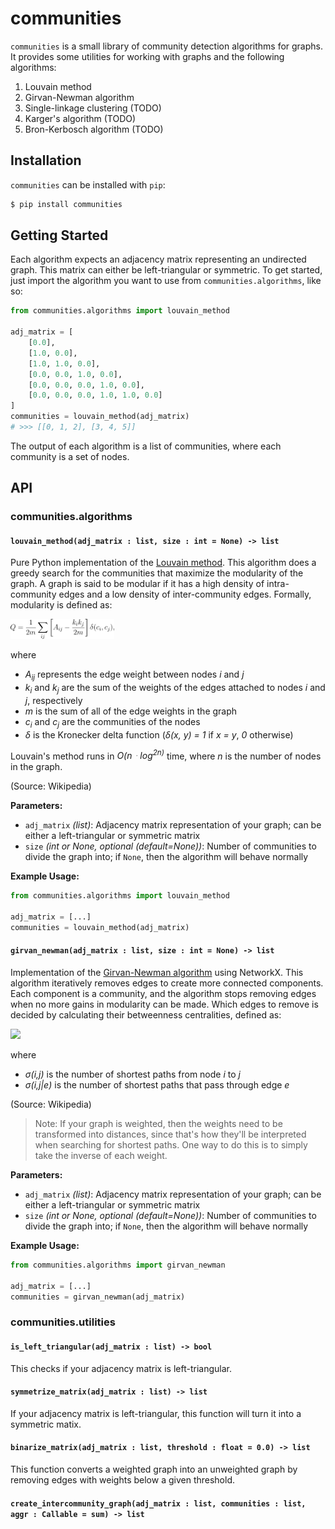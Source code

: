# communities

`communities` is a small library of community detection algorithms for graphs. It provides some utilities for working with graphs and the following algorithms:

1. Louvain method
2. Girvan-Newman algorithm
3. Single-linkage clustering (TODO)
4. Karger's algorithm (TODO)
5. Bron-Kerbosch algorithm (TODO)

## Installation

`communities` can be installed with `pip`:

```bash
$ pip install communities
```

## Getting Started

Each algorithm expects an adjacency matrix representing an undirected graph. This matrix can either be left-triangular or symmetric. To get started, just import the algorithm you want to use from `communities.algorithms`, like so:

```python
from communities.algorithms import louvain_method

adj_matrix = [
    [0.0],
    [1.0, 0.0],
    [1.0, 1.0, 0.0],
    [0.0, 0.0, 1.0, 0.0],
    [0.0, 0.0, 0.0, 1.0, 0.0],
    [0.0, 0.0, 0.0, 1.0, 1.0, 0.0]
]
communities = louvain_method(adj_matrix)
# >>> [[0, 1, 2], [3, 4, 5]]
```

The output of each algorithm is a list of communities, where each community is a set of nodes.

## API

### communities.algorithms

#### `louvain_method(adj_matrix : list, size : int = None) -> list`

Pure Python implementation of the [Louvain method](https://en.wikipedia.org/wiki/Louvain_modularity). This algorithm does a greedy search for the communities that maximize the modularity of the graph. A graph is said to be modular if it has a high density of intra-community edges and a low density of inter-community edges. Formally, modularity is defined as:

<p align="left"><img src="modularity.png" width="33%" /></p>

where
* _A<sub>ij</sub>_ represents the edge weight between nodes _i_ and _j_
* _k<sub>i</sub>_ and _k<sub>j</sub>_ are the sum of the weights of the edges attached to nodes _i_ and _j_, respectively
* _m_ is the sum of all of the edge weights in the graph
* _c<sub>i</sub>_ and _c<sub>j</sub>_ are the communities of the nodes
* _δ_ is the Kronecker delta function (_δ(x, y) = 1_ if _x = y_, _0_ otherwise)

Louvain's method runs in _O(nᆞlog<sup>2</sub>n)_ time, where _n_ is the number of nodes in the graph.

(Source: Wikipedia)

**Parameters:**

* `adj_matrix` _(list)_: Adjacency matrix representation of your graph; can be either a left-triangular or symmetric matrix
* `size` _(int or None, optional (default=None))_: Number of communities to divide the graph into; if `None`, then the algorithm will behave normally

**Example Usage:**

```python
from communities.algorithms import louvain_method

adj_matrix = [...]
communities = louvain_method(adj_matrix)
```

#### `girvan_newman(adj_matrix : list, size : int = None) -> list`

Implementation of the [Girvan-Newman algorithm](https://en.wikipedia.org/wiki/Girvan%E2%80%93Newman_algorithm) using NetworkX. This algorithm iteratively removes edges to create more connected components. Each component is a community, and the algorithm stops removing edges when no more gains in modularity can be made. Which edges to remove is decided by calculating their betweenness centralities, defined as:

<p align="left"><img src="edge_betweenness.png" width="33%" /></p>

where
* _σ(i,j)_ is the number of shortest paths from node _i_ to _j_
* _σ(i,j|e)_ is the number of shortest paths that pass through edge _e_

(Source: Wikipedia)

> Note: If your graph is weighted, then the weights need to be transformed into distances, since that's how they'll be interpreted when searching for shortest paths. One way to do this is to simply take the inverse of each weight.

**Parameters:**

* `adj_matrix` _(list)_: Adjacency matrix representation of your graph; can be either a left-triangular or symmetric matrix
* `size` _(int or None, optional (default=None))_: Number of communities to divide the graph into; if `None`, then the algorithm will behave normally

**Example Usage:**

```python
from communities.algorithms import girvan_newman

adj_matrix = [...]
communities = girvan_newman(adj_matrix)
```

### communities.utilities

#### `is_left_triangular(adj_matrix : list) -> bool`

This checks if your adjacency matrix is left-triangular.

#### `symmetrize_matrix(adj_matrix : list) -> list`

If your adjacency matrix is left-triangular, this function will turn it into a symmetric matix.

#### `binarize_matrix(adj_matrix : list, threshold : float = 0.0) -> list`

This function converts a weighted graph into an unweighted graph by removing edges with weights below a given threshold.

#### `create_intercommunity_graph(adj_matrix : list, communities : list, aggr : Callable = sum) -> list`

